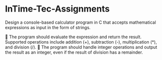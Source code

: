 # InTime-Tec-Assignments
Design a console-based calculator program in C that accepts mathematical
expressions as input in the form of strings.

 The program should evaluate the expression and return the result. Supported
operations include addition (+), subtraction (-), multiplication (*), and division (/).
 The program should handle integer operations and output the result as an integer,
even if the result of division has a remainder. 
